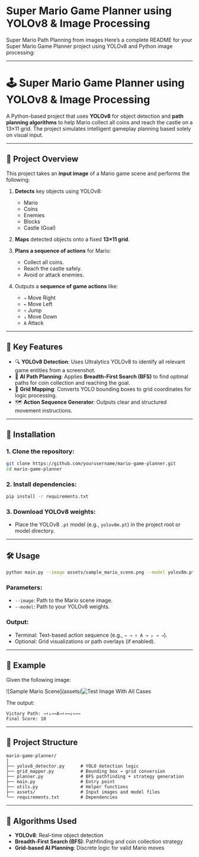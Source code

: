 # Super Mario Game Planner using YOLOv8 & Image Processing
Super Mario Path Planning from images
Here’s a complete README for your Super Mario Game Planner project using YOLOv8 and Python image processing:

---

# 🕹️ Super Mario Game Planner using YOLOv8 & Image Processing

A Python-based project that uses **YOLOv8** for object detection and **path planning algorithms** to help Mario collect all coins and reach the castle on a 13×11 grid. The project simulates intelligent gameplay planning based solely on visual input.

---

## 📸 Project Overview

This project takes an **input image** of a Mario game scene and performs the following:

1. **Detects** key objects using YOLOv8:

   * Mario
   * Coins
   * Enemies
   * Blocks
   * Castle (Goal)
2. **Maps** detected objects onto a fixed **13×11 grid**.
3. **Plans a sequence of actions** for Mario:

   * Collect all coins.
   * Reach the castle safely.
   * Avoid or attack enemies.
4. Outputs a **sequence of game actions** like:

   * `→` Move Right
   * `←` Move Left
   * `↑` Jump
   * `↓` Move Down
   * `A` Attack

---

## 🧠 Key Features

* 🔍 **YOLOv8 Detection**: Uses Ultralytics YOLOv8 to identify all relevant game entities from a screenshot.
* 🧭 **AI Path Planning**: Applies **Breadth-First Search (BFS)** to find optimal paths for coin collection and reaching the goal.
* 🧩 **Grid Mapping**: Converts YOLO bounding boxes to grid coordinates for logic processing.
* 🗺️ **Action Sequence Generator**: Outputs clear and structured movement instructions.

---

## 🚀 Installation

### 1. Clone the repository:

```bash
git clone https://github.com/yourusername/mario-game-planner.git
cd mario-game-planner
```

### 2. Install dependencies:

```bash
pip install -r requirements.txt
```

### 3. Download YOLOv8 weights:

* Place the YOLOv8 `.pt` model (e.g., `yolov8m.pt`) in the project root or model directory.

---

## 🛠️ Usage

```bash
python main.py --image assets/sample_mario_scene.png --model yolov8m.pt
```

### Parameters:

* `--image`: Path to the Mario scene image.
* `--model`: Path to your YOLOv8 weights.

### Output:

* Terminal: Text-based action sequence (e.g., `→ → ↑ A → ↓ → →`).
* Optional: Grid visualizations or path overlays (if enabled).

---

## 🧪 Example

Given the following image:

![Sample Mario Scene](assets/![Test Image With All Cases](https://github.com/user-attachments/assets/ae67375d-8242-4bcf-8c04-1afbd85fd24e)


The output:

```
Victory Path: →↑↓→→A→↑→→↓→→→
Final Score: 10
```

---

## 📁 Project Structure

```
mario-game-planner/
│
├── yolov8_detector.py      # YOLO detection logic
├── grid_mapper.py          # Bounding box → grid conversion
├── planner.py              # BFS pathfinding + strategy generation
├── main.py                 # Entry point
├── utils.py                # Helper functions
├── assets/                 # Input images and model files
└── requirements.txt        # Dependencies
```

---

## 🧠 Algorithms Used

* **YOLOv8**: Real-time object detection
* **Breadth-First Search (BFS)**: Pathfinding and coin collection strategy
* **Grid-based AI Planning**: Discrete logic for valid Mario moves
